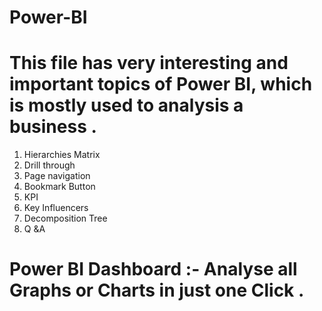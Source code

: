 # Power-BI
# This file has very interesting and important topics of Power BI, which is mostly used to analysis a business . 
1. Hierarchies Matrix
2. Drill through
3. Page navigation
4. Bookmark Button
5. KPI
6. Key Influencers
7. Decomposition Tree
8. Q &A
# Power BI Dashboard :- Analyse all Graphs or Charts  in just one Click .
